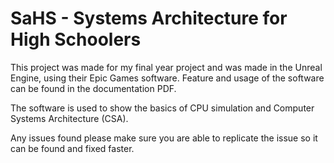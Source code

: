 # SaHS - Systems Architecture for High Schoolers
This project was made for my final year project and was made in the Unreal Engine, using their Epic Games software. Feature and usage of the software can be found in the documentation PDF.

The software is used to show the basics of CPU simulation and Computer Systems Architecture (CSA).

Any issues found please make sure you are able to replicate the issue so it can be found and fixed faster.

